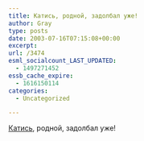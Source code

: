 ```yaml
---
title: Катись, родной, задолбал уже!
author: Gray
type: posts
date: 2003-07-16T07:15:08+00:00
excerpt:
url: /3474
esml_socialcount_LAST_UPDATED:
  - 1497271452
essb_cache_expire:
  - 1616150114
categories:
  - Uncategorized

---
```








<a href="http://www.obozrevatel.com.ua/news/2/90013.html" target="_blank">Катись</a>, родной, задолбал уже!